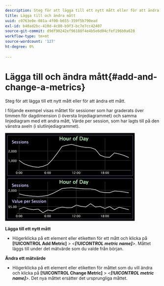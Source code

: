 ```yaml
---
description: Steg för att lägga till ett nytt mått eller för att ändra ett mått.
title: Lägga till och ändra mått
uuid: c0763e0e-081a-4f00-b655-359f5b790ead
exl-id: b40ad2bc-410d-4c80-b9f3-bc7e7cc42407
source-git-commit: d9df90242ef96188f4e4b5e6d04cfef196b0a628
workflow-type: tm+mt
source-wordcount: '127'
ht-degree: 0%

---
```


# Lägga till och ändra mått{#add-and-change-a-metrics}

Steg för att lägga till ett nytt mått eller för att ändra ett mått.

I följande exempel visas måttet för sessioner som har graderats över timmen för dagdimension (i översta linjediagrammet) och samma linjediagram med ett andra mått, Värde per session, som har lagts till på den vänstra axeln (i slutlinjediagrammet).

![](assets/vis_Line_AddMetric.png)

**Lägga till ett nytt mått**

* Högerklicka på ett element eller etiketten för ett mått och klicka på **[!UICONTROL Add Metric]** > *&lt;**[!UICONTROL metric name]**>*. Måttet läggs till under det mätvärde som du valde från början.

**Ändra ett mätvärde**

* Högerklicka på ett element eller etiketten för måttet som du vill ändra och klicka på **[!UICONTROL Change Metric]** > *&lt;**[!UICONTROL metric name]**>*. Det nya måttet ersätter det ursprungliga måttet.
